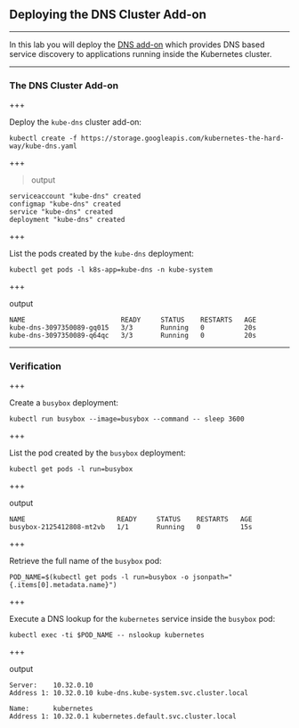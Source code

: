 ## Deploying the DNS Cluster Add-on

---

In this lab you will deploy the [DNS add-on](https://kubernetes.io/docs/concepts/services-networking/dns-pod-service/) which provides DNS based service discovery to applications running inside the Kubernetes cluster.

---

### The DNS Cluster Add-on

+++

Deploy the `kube-dns` cluster add-on:

```
kubectl create -f https://storage.googleapis.com/kubernetes-the-hard-way/kube-dns.yaml
```

+++

> output

```
serviceaccount "kube-dns" created
configmap "kube-dns" created
service "kube-dns" created
deployment "kube-dns" created
```

+++

List the pods created by the `kube-dns` deployment:

```
kubectl get pods -l k8s-app=kube-dns -n kube-system
```

+++

output

```
NAME                        READY     STATUS    RESTARTS   AGE
kube-dns-3097350089-gq015   3/3       Running   0          20s
kube-dns-3097350089-q64qc   3/3       Running   0          20s
```

---

### Verification

+++

Create a `busybox` deployment:

```
kubectl run busybox --image=busybox --command -- sleep 3600
```

+++

List the pod created by the `busybox` deployment:

```
kubectl get pods -l run=busybox
```

+++

output

```
NAME                       READY     STATUS    RESTARTS   AGE
busybox-2125412808-mt2vb   1/1       Running   0          15s
```

+++

Retrieve the full name of the `busybox` pod:

```
POD_NAME=$(kubectl get pods -l run=busybox -o jsonpath="{.items[0].metadata.name}")
```

+++

Execute a DNS lookup for the `kubernetes` service inside the `busybox` pod:

```
kubectl exec -ti $POD_NAME -- nslookup kubernetes
```

+++

output

```
Server:    10.32.0.10
Address 1: 10.32.0.10 kube-dns.kube-system.svc.cluster.local

Name:      kubernetes
Address 1: 10.32.0.1 kubernetes.default.svc.cluster.local
```

